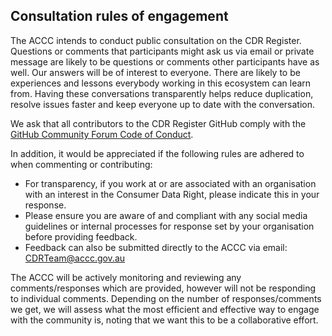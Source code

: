 ## Consultation rules of engagement

The ACCC intends to conduct public consultation on the CDR Register. Questions or comments that participants might ask us via email or private message are likely to be questions or comments other participants have as well. Our answers will be of interest to everyone. There are likely to be experiences and lessons everybody working in this ecosystem can learn from. Having these conversations transparently helps reduce duplication, resolve issues faster and keep everyone up to date with the conversation.

We ask that all contributors to the CDR Register GitHub comply with the [GitHub Community Forum Code of Conduct](https://help.github.com/en/articles/github-community-forum-code-of-conduct).  

In addition, it would be appreciated if the following rules are adhered to when commenting or contributing:
  
*	For transparency, if you work at or are associated with an organisation with an interest in the Consumer Data Right, please indicate this in your response.
*	Please ensure you are aware of and compliant with any social media guidelines or internal processes for response set by your organisation before providing feedback.
* Feedback can also be submitted directly to the ACCC via email: CDRTeam@accc.gov.au

The ACCC will be actively monitoring and reviewing any comments/responses which are provided, however will not be responding to individual comments. 
Depending on the number of responses/comments we get, we will assess what the most efficient and effective way to engage with the community is, noting that we want this to be a collaborative effort.

